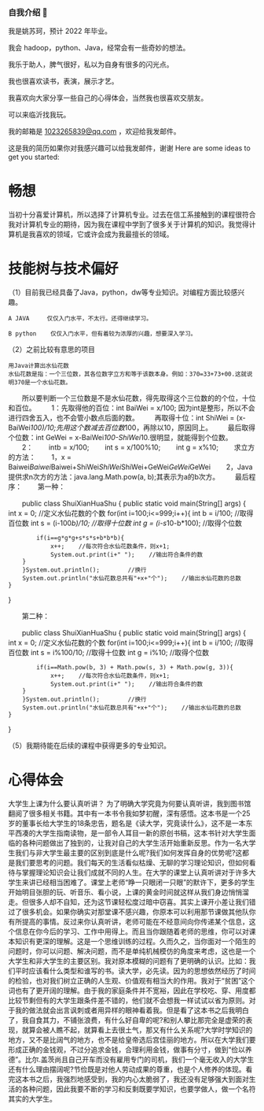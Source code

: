 ### 自我介绍 👋
我是姚苏珂，预计 2022 年毕业。

我会 hadoop，python、Java，经常会有一些奇妙的想法。

我乐于助人，脾气很好，私以为自身有很多的闪光点。

我也很喜欢读书，表演，展示才艺。

我喜欢向大家分享一些自己的心得体会，当然我也很喜欢交朋友。

可以来临沂找我玩。


我的邮箱是 1023265839@qq.com ，欢迎给我发邮件。

这是我的简历如果你对我感兴趣可以给我发邮件，谢谢
Here are some ideas to get you started:

# 畅想
当初十分喜爱计算机，所以选择了计算机专业。过去在信工系接触到的课程很符合我对计算机专业的期待，因为我在课程中学到了很多关于计算机的知识。我觉得计算机是我喜欢的领域，它或许会成为我最擅长的领域。
# 技能树与技术偏好
（1）目前我已经具备了Java，python，dw等专业知识。对编程方面比较感兴趣。

    A JAVA     仅仅入门水平，不太行。还得继续学习。
    
    B python    仅仅入门水平，但有着较为浓厚的兴趣，想要深入学习。
    
（2）之前比较有意思的项目



    用Java计算出水仙花数
    水仙花数是指：一个三位数，其各位数字立方和等于该数本身。例如：370=33+73+00.这就说明370是一个水仙花数。
　　所以要判断一个三位数是不是水仙花数，得先取得这个三位数的的个位，十位和百位。
　　1：先取得他的百位：int BaiWei = x/100; 因为int是整形，所以不会进行四舍五入，也不会管小数点后面的数。
　　再取得十位：int ShiWei = (x-BaiWei*100)/10;先用这个数减去百位数*100，再除以10，原因同上。
　　最后取得个位数：int GeWei = x-BaiWei*100-ShiWei*10.很明显，就能得到个位数。
　　2：
　　intb = x/100;
　　int s = x/100%10;
　　int g =  x%10;
　　求立方的方法：
　　1，x = Baiwei*Baiwei*Baiwei+ShiWei*ShiWei*ShiWei+GeWei*GeWei*GeWei
　　2，Java提供求n次方的方法：java.lang.Math.pow(a, b);其表示为a的b次方。
　　最后程序：
　　第一种：

　　public class ShuiXianHuaShu {
    public static void main(String[] args) {
        int x = 0;        //定义水仙花数的个数
        for(int i=100;i<=999;i++){
            int b = i/100;        //取得百位数
            int s = (i-100*b)/10;        //取得十位数
            int g = (i-s*10-b*100);        //取得个位数
            
            if(i==g*g*g+s*s*s+b*b*b){
                x++;    //每次符合水仙花数条件，则x+1;
                System.out.print(i+" ");    //输出符合条件的数
        }
        }System.out.println();        //换行
        System.out.println("水仙花数总共有"+x+"个");    //输出水仙花数的总数
    }
}

　　第二种：

　　public class ShuiXianHuaShu {
    public static void main(String[] args) {
        int x = 0;        //定义水仙花数的个数
        for(int i=100;i<=999;i++){
            int b = i/100;        //取得百位数
            int s = i%100/10;        //取得十位数
            int g = i%10;        //取得个位数
            
            if(i==Math.pow(b, 3) + Math.pow(s, 3) + Math.pow(g, 3)){
                x++;    //每次符合水仙花数条件，则x+1;
                System.out.print(i+" ");    //输出符合条件的数
        }
        }System.out.println();        //换行
        System.out.println("水仙花数总共有"+x+"个");    //输出水仙花数的总数
    }
}


 （5）我期待能在后续的课程中获得更多的专业知识。
 
 
 # 心得体会
 大学生上课为什么要认真听讲？
 为了明确大学究竟为何要认真听讲，我到图书馆翻阅了很多相关书籍。其中有一本书令我如梦初醒，深有感悟。这本书是一个25岁的董事长给大学生的18条忠告，题名是《读大学，究竟读什么》，这不是一本东平西凑的大学生指南读物，是一部令人耳目一新的原创书稿，这本书针对大学生面临的各种问题做出了独到的，让我对自己的大学生活开始重新反思。作为一名大学生我们与非大学生最主要的区别到底是什么呢?我们如何发挥自身的优势呢?这都是我们要思考的问题。我们每天的生活看似枯燥、无聊的学习理论知识，但如何看待与掌握理论知识会让我们成就不同的人生。在大学的课堂上认真听讲对于许多大学生来讲已经相当困难了。课堂上老师“睁一只眼闭一只眼”的默许下，更多的学生开始明目张胆的玩、听音乐、看小说，上课的黄金时间就这样从我们身边悄悄溜走。但很多人却不自知，还为这节课轻松度过暗中窃喜。其实上课开小差让我们错过了很多机会。如果你确实对那堂课不感兴趣，你原本可以利用那节课做其他队你有所提高的事情。反过来你认真听讲，老师可能在不经意间向你传递某个信息，这个信息在你今后的学习、工作中用得上。而且当你跟随着老师的思维，你可以对课本知识有更深的理解。这是一个思维训练的过程。久而久之，当你面对一个陌生的问题时，你可以问题、解决问题，而不是单纯机械模仿的角度来考虑，这也是一个大学生和非大学生的主要区别。我对原本模糊的问题有了更明确的认识。比如：我们平时应该看什么类型和谁写的书。读大学，必先读。因为的思想依然经历了时间的检验，也对我们树立正确的人生观、价值观有相当大的作用。我对于“贫困”这个词也有了更开阔的理解。由于我的家庭条件并不宽裕，因此在学校吃、穿、用度都比较节剩但有的大学生跟条件差不错的，他们就不会想我一样试试以省为原则。对于我的做法就会出言讽刺或者用异样的眼神看着我。但是看了这本书之后我明白了，我自食其力，不铺张浪费，有什么好自卑的呢?和别人攀比那完全是虚荣的表现，就算会被人瞧不起，就算看上去很土气，那又有什么关系呢?大学时学知识的地方，又不是比阔气的地方，也不是给皇帝选后宫佳丽的地方。所以在大学我们要形成正确的金钱观，不过分追求金钱，合理利用金钱，做事有分寸，做到“俭以养德”。比尔.盖茨尚且自己开车而没有雇用专门的司机，我们一个毫无收入的大学生还有什么理由摆阔呢?节俭既是对他人劳动成果的尊重，也是个人修养的体现。看完这本书之后，我强烈地感受到，我的内心太脆弱了，我还没有足够强大到面对生活的各种问题，因此我要不断的学习和反剩既要学知识，也要学做人，做一个名符其实的大学生。

<!--
**piao0804/piao0804** is a ✨ _special_ ✨ repository because its `README.md` (this file) appears on your GitHub profile.


- 🔭 I’m currently working on ...
- 🌱 I’m currently learning ...
- 👯 I’m looking to collaborate on ...
- 🤔 I’m looking for help with ...
- 💬 Ask me about ...
- 📫 How to reach me: ...
- 😄 Pronouns: ...
- ⚡ Fun fact: ...
-->

